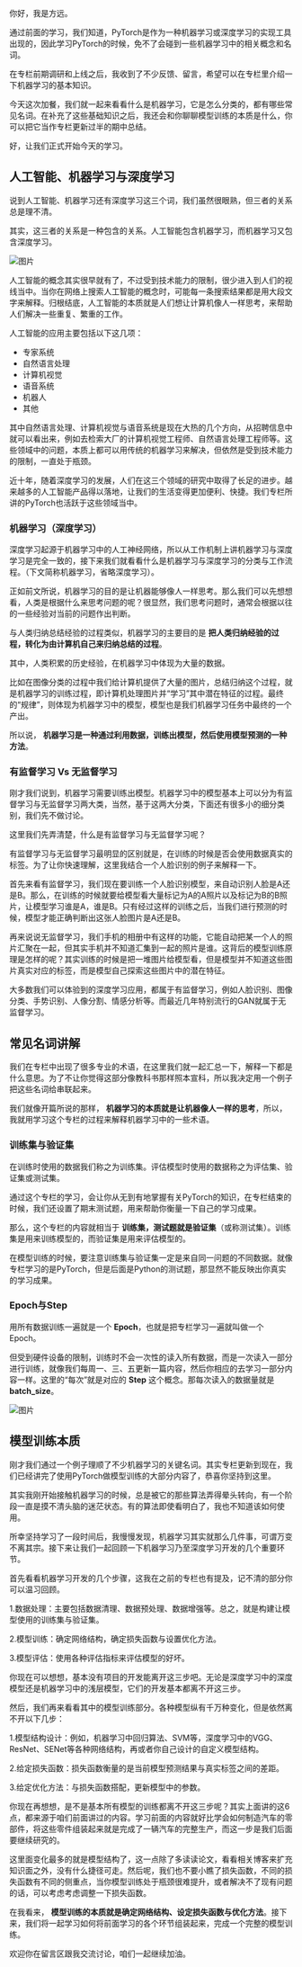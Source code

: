 你好，我是方远。

通过前面的学习，我们知道，PyTorch是作为一种机器学习或深度学习的实现工具出现的，因此学习PyTorch的时候，免不了会碰到一些机器学习中的相关概念和名词。

在专栏前期调研和上线之后，我收到了不少反馈、留言，希望可以在专栏里介绍一下机器学习的基本知识。

今天这次加餐，我们就一起来看看什么是机器学习，它是怎么分类的，都有哪些常见名词。在补充了这些基础知识之后，我还会和你聊聊模型训练的本质是什么，你可以把它当作专栏更新过半的期中总结。

好，让我们正式开始今天的学习。

## 人工智能、机器学习与深度学习

说到人工智能、机器学习还有深度学习这三个词，我们虽然很眼熟，但三者的关系总是理不清。

其实，这三者的关系是一种包含的关系。人工智能包含机器学习，而机器学习又包含深度学习。

![图片](https://static001.geekbang.org/resource/image/15/2d/15102e9da587b21792c0a624da0ba32d.jpg?wh=1920x1254)

人工智能的概念其实很早就有了，不过受到技术能力的限制，很少进入到人们的视线当中。当你在网络上搜索人工智能的概念时，可能每一条搜索结果都是用大段文字来解释。归根结底，人工智能的本质就是人们想让计算机像人一样思考，来帮助人们解决一些重复、繁重的工作。

人工智能的应用主要包括以下这几项：

- 专家系统
- 自然语言处理
- 计算机视觉
- 语音系统
- 机器人
- 其他

其中自然语言处理、计算机视觉与语音系统是现在大热的几个方向，从招聘信息中就可以看出来，例如去检索大厂的计算机视觉工程师、自然语言处理工程师等。这些领域中的问题，本质上都可以用传统的机器学习来解决，但依然是受到技术能力的限制，一直处于瓶颈。

近十年，随着深度学习的发展，人们在这三个领域的研究中取得了长足的进步。越来越多的人工智能产品得以落地，让我们的生活变得更加便利、快捷。我们专栏所讲的PyTorch也活跃于这些领域当中。

### 机器学习（深度学习）

深度学习起源于机器学习中的人工神经网络，所以从工作机制上讲机器学习与深度学习是完全一致的，接下来我们就看看什么是机器学习与深度学习的分类与工作流程。（下文简称机器学习，省略深度学习）。

正如前文所说，机器学习的目的是让机器能够像人一样思考。那么我们可以先想想看，人类是根据什么来思考问题的呢？很显然，我们思考问题时，通常会根据以往的一些经验对当前的问题作出判断。

与人类归纳总结经验的过程类似，机器学习的主要目的是 **把人类归纳经验的过程，转化为由计算机自己来归纳总结的过程**。

其中，人类积累的历史经验，在机器学习中体现为大量的数据。

比如在图像分类的过程中我们给计算机提供了大量的图片，总结归纳这个过程，就是机器学习的训练过程，即计算机处理图片并“学习”其中潜在特征的过程。最终的“规律”，则体现为机器学习中的模型，模型也是我们机器学习任务中最终的一个产出。

所以说， **机器学习是一种通过利用数据，训练出模型，然后使用模型预测的一种方法**。

### 有监督学习 Vs 无监督学习

刚才我们说到，机器学习需要训练出模型。机器学习中的模型基本上可以分为有监督学习与无监督学习两大类，当然，基于这两大分类，下面还有很多小的细分类别，我们先不做讨论。

这里我们先弄清楚，什么是有监督学习与无监督学习呢？

有监督学习与无监督学习最明显的区别就是，在训练的时候是否会使用数据真实的标签。为了让你快速理解，这里我结合一个人脸识别的例子来解释一下。

首先来看有监督学习，我们现在要训练一个人脸识别模型，来自动识别人脸是A还是B。那么，在训练的时候就要给模型看大量标记为A的A照片以及标记为B的B照片，让模型学习谁是A，谁是B。只有经过这样的训练之后，当我们进行预测的时候，模型才能正确判断出这张人脸图片是A还是B。

再来说说无监督学习，我们手机的相册中有这样的功能，它能自动把某一个人的照片汇聚在一起，但其实手机并不知道汇集到一起的照片是谁。这背后的模型训练原理是怎样的呢？其实训练的时候是把一堆图片给模型看，但是模型并不知道这些图片真实对应的标签，而是模型自己探索这些图片中的潜在特征。

大多数我们可以体验到的深度学习应用，都属于有监督学习，例如人脸识别、图像分类、手势识别、人像分割、情感分析等。而最近几年特别流行的GAN就属于无监督学习。

## 常见名词讲解

我们在专栏中出现了很多专业的术语，在这里我们就一起汇总一下，解释一下都是什么意思。为了不让你觉得这部分像教科书那样照本宣科，所以我决定用一个例子把这些名词给串联起来。

我们就像开篇所说的那样， **机器学习的本质就是让机器像人一样的思考**，所以，我就用学习这个专栏的过程来解释机器学习中的一些术语。

### 训练集与验证集

在训练时使用的数据我们称之为训练集。评估模型时使用的数据称之为评估集、验证集或测试集。

通过这个专栏的学习，会让你从无到有地掌握有关PyTorch的知识，在专栏结束的时候，我们还设置了期末测试题，用来帮助你衡量一下自己的学习成果。

那么，这个专栏的内容就相当于 **训练集，测试题就是验证集**（或称测试集）。训练集是用来训练模型的，而验证集是用来评估模型的。

在模型训练的时候，要注意训练集与验证集一定是来自同一问题的不同数据。就像专栏学习的是PyTorch，但是后面是Python的测试题，那显然不能反映出你真实的学习成果。

### Epoch与Step

用所有数据训练一遍就是一个 **Epoch**，也就是把专栏学习一遍就叫做一个Epoch。

但受到硬件设备的限制，训练时不会一次性的读入所有数据，而是一次读入一部分进行训练，就像我们每周一、三、五更新一篇内容，然后你相应的去学习一部分内容一样。这里的“每次”就是对应的 **Step** 这个概念。那每次读入的数据量就是 **batch\_size**。

![图片](https://static001.geekbang.org/resource/image/dc/1c/dcd68825fee0fc135dfe27a9b528711c.jpg?wh=1920x446)

## 模型训练本质

刚才我们通过一个例子理顺了不少机器学习的关键名词。其实专栏更新到现在，我们已经讲完了使用PyTorch做模型训练的大部分内容了，恭喜你坚持到这里。

其实我刚开始接触机器学习的时候，总是被它的那些算法弄得晕头转向，有一个阶段一直是摸不清头脑的迷茫状态。有的算法即使看明白了，我也不知道该如何使用。

所幸坚持学习了一段时间后，我慢慢发现，机器学习其实就那么几件事，可谓万变不离其宗。接下来让我们一起回顾一下机器学习乃至深度学习开发的几个重要环节。

首先看看机器学习开发的几个步骤，这我在之前的专栏也有提及，记不清的部分你可以温习回顾。

1.数据处理：主要包括数据清理、数据预处理、数据增强等。总之，就是构建让模型使用的训练集与验证集。

2.模型训练：确定网络结构，确定损失函数与设置优化方法。

3.模型评估：使用各种评估指标来评估模型的好坏。

你现在可以想想，基本没有项目的开发能离开这三步吧。无论是深度学习中的深度模型还是机器学习中的浅层模型，它们的开发基本都离不开这三步。

然后，我们再来看看其中的模型训练部分。各种模型纵有千万种变化，但是依然离不开以下几步：

1.模型结构设计：例如，机器学习中回归算法、SVM等，深度学习中的VGG、ResNet、SENet等各种网络结构，再或者你自己设计的自定义模型结构。

2.给定损失函数：损失函数衡量的是当前模型预测结果与真实标签之间的差距。

3.给定优化方法：与损失函数搭配，更新模型中的参数。

你现在再想想，是不是基本所有模型的训练都离不开这三步呢？其实上面讲的这6点，都来源于咱们前面讲过的内容。学习前面的内容就好比学会如何制造汽车的零部件，将这些零件组装起来就是完成了一辆汽车的完整生产，而这一步是我们后面要继续研究的。

这里面变化最多的就是模型结构了，这一点除了多读读论文，看看相关博客来扩充知识面之外，没有什么捷径可走。然后呢，我们也不要小瞧了损失函数，不同的损失函数有不同的侧重点，当你模型训练处于瓶颈很难提升，或者解决不了现有问题的话，可以考虑考虑调整一下损失函数。

在我看来， **模型训练的本质就是确定网络结构、设定损失函数与优化方法**。接下来，我们将一起学习如何将前面学习的各个环节组装起来，完成一个完整的模型训练。

欢迎你在留言区跟我交流讨论，咱们一起继续加油。